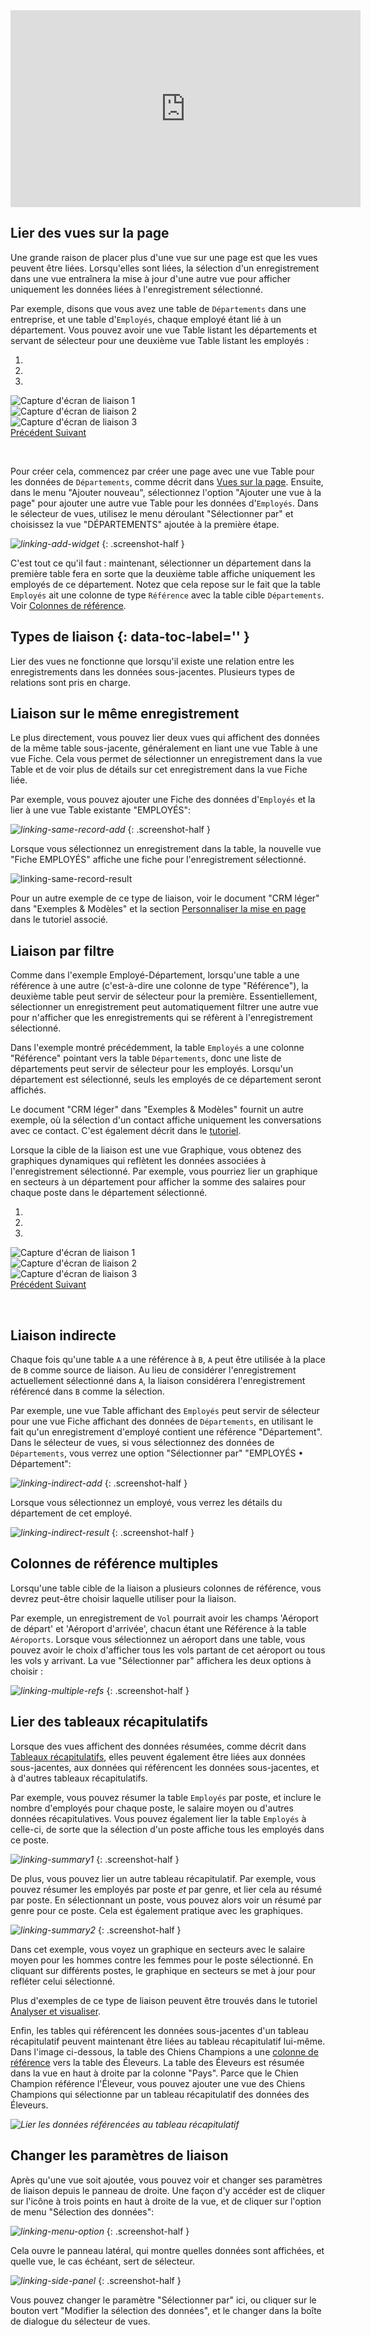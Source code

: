 <iframe width="560" height="315" src="https://www.youtube.com/embed/F5m_je0QKvs?rel=0" frameborder="0" allow="accelerometer; autoplay; encrypted-media; gyroscope; picture-in-picture" allowfullscreen></iframe>

## Lier des vues sur la page

Une grande raison de placer plus d'une vue sur une page est que les vues peuvent être liées. Lorsqu'elles sont liées, la sélection d'un enregistrement dans une vue entraînera la mise à jour d'une autre vue pour afficher uniquement les données liées à l'enregistrement sélectionné.

Par exemple, disons que vous avez une table de `Départements` dans une entreprise, et une table d'`Employés`, chaque employé étant lié à un département. Vous pouvez avoir une vue Table listant les départements et servant de sélecteur pour une deuxième vue Table listant les employés :

<div id="carousel-ex1" class="carousel slide" data-interval="false">
  <!-- Indicateurs -->
  <ol class="carousel-indicators">
    <li data-target="#carousel-ex1" data-slide-to="0" class="active"></li>
    <li data-target="#carousel-ex1" data-slide-to="1"></li>
    <li data-target="#carousel-ex1" data-slide-to="2"></li>
  </ol>

  <!-- Conteneur pour les diapositives -->
  <div class="carousel-inner" role="listbox">
    <div class="item active">
      <img src="../images/linking-ex1-slide1.png" alt="Capture d'écran de liaison 1">
    </div>
    <div class="item">
      <img src="../images/linking-ex1-slide2.png" alt="Capture d'écran de liaison 2">
    </div>
    <div class="item">
      <img src="../images/linking-ex1-slide3.png" alt="Capture d'écran de liaison 3">
    </div>
  </div>

  <!-- Contrôles -->
  <a class="left carousel-control" href="#carousel-ex1" role="button" data-slide="prev">
    <span class="glyphicon glyphicon-chevron-left" aria-hidden="true"></span>
    <span class="sr-only">Précédent</span>
  </a>
  <a class="right carousel-control" href="#carousel-ex1" role="button" data-slide="next">
    <span class="glyphicon glyphicon-chevron-right" aria-hidden="true"></span>
    <span class="sr-only">Suivant</span>
  </a>
</div>

&nbsp;

Pour créer cela, commencez par créer une page avec une vue Table pour les données de `Départements`, comme décrit dans [Vues sur la page](page-widgets.md#widget-picker). Ensuite, dans le menu "Ajouter nouveau", sélectionnez l'option "Ajouter une vue à la page" pour ajouter une autre vue Table pour les données d'`Employés`. Dans le sélecteur de vues, utilisez le menu déroulant "Sélectionner par" et choisissez la vue "DÉPARTEMENTS" ajoutée à la première étape.

*![linking-add-widget](images/linking-add-widget.png)*
{: .screenshot-half }

C'est tout ce qu'il faut : maintenant, sélectionner un département dans la première table fera en sorte que la deuxième table affiche uniquement les employés de ce département. Notez que cela repose sur le fait que la table `Employés` ait une colonne de type `Référence` avec la table cible `Départements`. Voir [Colonnes de référence](col-refs.md).

## Types de liaison {: data-toc-label='' }

Lier des vues ne fonctionne que lorsqu'il existe une relation entre les enregistrements dans les données sous-jacentes. Plusieurs types de relations sont pris en charge.

## Liaison sur le même enregistrement

Le plus directement, vous pouvez lier deux vues qui affichent des données de la même table sous-jacente, généralement en liant une vue Table à une vue Fiche. Cela vous permet de sélectionner un enregistrement dans la vue Table et de voir plus de détails sur cet enregistrement dans la vue Fiche liée.

Par exemple, vous pouvez ajouter une Fiche des données d'`Employés` et la lier à une vue Table existante "EMPLOYÉS":

*![linking-same-record-add](images/linking-same-record-add.png)*
{: .screenshot-half }

Lorsque vous sélectionnez un enregistrement dans la table, la nouvelle vue "Fiche EMPLOYÉS" affiche une fiche pour l'enregistrement sélectionné.

![linking-same-record-result](images/linking-same-record-result.png)

Pour un autre exemple de ce type de liaison, voir le document "CRM léger" dans "Exemples &amp; Modèles" et la section [Personnaliser la mise en page](lightweight-crm.md#customizing-layout) dans le tutoriel associé.

## Liaison par filtre

Comme dans l'exemple Employé-Département, lorsqu'une table a une référence à une autre (c'est-à-dire une colonne de type "Référence"), la deuxième table peut servir de sélecteur pour la première. Essentiellement, sélectionner un enregistrement peut automatiquement filtrer une autre vue pour n'afficher que les enregistrements qui se réfèrent à l'enregistrement sélectionné.

Dans l'exemple montré précédemment, la table `Employés` a une colonne "Référence" pointant vers la table `Départements`, donc une liste de départements peut servir de sélecteur pour les employés. Lorsqu'un département est sélectionné, seuls les employés de ce département seront affichés.

Le document "CRM léger" dans "Exemples &amp; Modèles" fournit un autre exemple, où la sélection d'un contact affiche uniquement les conversations avec ce contact. C'est également décrit dans le [tutoriel](lightweight-crm.md#linking-tables-visually).

Lorsque la cible de la liaison est une vue Graphique, vous obtenez des graphiques dynamiques qui reflètent les données associées à l'enregistrement sélectionné. Par exemple, vous pourriez lier un graphique en secteurs à un département pour afficher la somme des salaires pour chaque poste dans le département sélectionné.

<div id="carousel-ex2" class="carousel slide" data-interval="false">
  <!-- Indicateurs -->
  <ol class="carousel-indicators">
    <li data-target="#carousel-ex2" data-slide-to="0" class="active"></li>
    <li data-target="#carousel-ex2" data-slide-to="1"></li>
    <li data-target="#carousel-ex2" data-slide-to="2"></li>
  </ol>

  <!-- Conteneur pour les diapositives -->
  <div class="carousel-inner" role="listbox">
    <div class="item active">
      <img src="../images/linking-chart-slide1.png" alt="Capture d'écran de liaison 1">
    </div>
    <div class="item">
      <img src="../images/linking-chart-slide2.png" alt="Capture d'écran de liaison 2">
    </div>
    <div class="item">
      <img src="../images/linking-chart-slide3.png" alt="Capture d'écran de liaison 3">
    </div>
  </div>

  <!-- Contrôles -->
  <a class="left carousel-control" href="#carousel-ex2" role="button" data-slide="prev">
    <span class="glyphicon glyphicon-chevron-left" aria-hidden="true"></span>
    <span class="sr-only">Précédent</span>
  </a>
  <a class="right carousel-control" href="#carousel-ex2" role="button" data-slide="next">
    <span class="glyphicon glyphicon-chevron-right" aria-hidden="true"></span>
    <span class="sr-only">Suivant</span>
  </a>
</div>

&nbsp;

## Liaison indirecte

Chaque fois qu'une table `A` a une référence à `B`, `A` peut être utilisée à la place de `B` comme source de liaison. Au lieu de considérer l'enregistrement actuellement sélectionné dans `A`, la liaison considérera l'enregistrement référencé dans `B` comme la sélection.

Par exemple, une vue Table affichant des `Employés` peut servir de sélecteur pour une vue Fiche affichant des données de `Départements`, en utilisant le fait qu'un enregistrement d'employé contient une référence "Département". Dans le sélecteur de vues, si vous sélectionnez des données de `Départements`, vous verrez une option "Sélectionner par" "EMPLOYÉS • Département":

*![linking-indirect-add](images/linking-indirect-add.png)*
{: .screenshot-half }

Lorsque vous sélectionnez un employé, vous verrez les détails du département de cet employé.

*![linking-indirect-result](images/linking-indirect-result.png)*
{: .screenshot-half }

## Colonnes de référence multiples

Lorsqu'une table cible de la liaison a plusieurs colonnes de référence, vous devrez peut-être choisir laquelle utiliser pour la liaison.

Par exemple, un enregistrement de `Vol` pourrait avoir les champs 'Aéroport de départ' et 'Aéroport d'arrivée', chacun étant une Référence à la table `Aéroports`. Lorsque vous sélectionnez un aéroport dans une table, vous pouvez avoir le choix d'afficher tous les vols partant de cet aéroport ou tous les vols y arrivant. La vue "Sélectionner par" affichera les deux options à choisir :

*![linking-multiple-refs](images/linking-multiple-refs.png)*
{: .screenshot-half }

## Lier des tableaux récapitulatifs

Lorsque des vues affichent des données résumées, comme décrit dans [Tableaux récapitulatifs](summary-tables.md), elles peuvent également être liées aux données sous-jacentes, aux données qui référencent les données sous-jacentes, et à d'autres tableaux récapitulatifs.

Par exemple, vous pouvez résumer la table `Employés` par poste, et inclure le nombre d'employés pour chaque poste, le salaire moyen ou d'autres données récapitulatives. Vous pouvez également lier la table `Employés` à celle-ci, de sorte que la sélection d'un poste affiche tous les employés dans ce poste.

<span class="screenshot-large">*![linking-summary1](images/linking-summary1.png)*</span>
{: .screenshot-half }

De plus, vous pouvez lier un autre tableau récapitulatif. Par exemple, vous pouvez résumer les employés par poste *et* par genre, et lier cela au résumé par poste. En sélectionnant un poste, vous pouvez alors voir un résumé par genre pour ce poste. Cela est également pratique avec les graphiques.

<span class="screenshot-large">*![linking-summary2](images/linking-summary2.png)*</span>
{: .screenshot-half }

Dans cet exemple, vous voyez un graphique en secteurs avec le salaire moyen pour les hommes contre les femmes pour le poste sélectionné. En cliquant sur différents postes, le graphique en secteurs se met à jour pour refléter celui sélectionné.

Plus d'exemples de ce type de liaison peuvent être trouvés dans le tutoriel [Analyser et visualiser](investment-research.md#dynamic-charts).

Enfin, les tables qui référencent les données sous-jacentes d'un tableau récapitulatif peuvent maintenant être liées au tableau récapitulatif lui-même. Dans l'image ci-dessous, la table des Chiens Champions a une [colonne de référence](col-types.md#reference-columns) vers la table des Éleveurs. La table des Éleveurs est résumée dans la vue en haut à droite par la colonne "Pays". Parce que le Chien Champion référence l'Éleveur, vous pouvez ajouter une vue des Chiens Champions qui sélectionne par un tableau récapitulatif des données des Éleveurs.

<span class="screenshot-large">*![Lier les données référencées au tableau récapitulatif](images/linking-summary-reference.gif)*</span>

## Changer les paramètres de liaison

Après qu'une vue soit ajoutée, vous pouvez voir et changer ses paramètres de liaison depuis le panneau de droite. Une façon d'y accéder est de cliquer sur l'icône à trois points en haut à droite de la vue, et de cliquer sur l'option de menu "Sélection des données":

*![linking-menu-option](images/linking-menu-option.png)*
{: .screenshot-half }

Cela ouvre le panneau latéral, qui montre quelles données sont affichées, et quelle vue, le cas échéant, sert de sélecteur.

*![linking-side-panel](images/linking-side-panel.png)*
{: .screenshot-half }

Vous pouvez changer le paramètre "Sélectionner par" ici, ou cliquer sur le bouton vert "Modifier la sélection des données", et le changer dans la boîte de dialogue du sélecteur de vues.